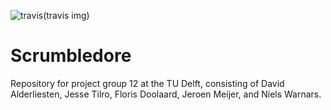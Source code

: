 ![travis](travis img)

# Scrumbledore
Repository for project group 12 at the TU Delft, consisting of David Alderliesten, Jesse Tilro, Floris Doolaard, Jeroen Meijer, and Niels Warnars.

[travis]:https://travis-ci.org/dalderliesten/Scrumbledore
[travis img]:https://travis-ci.org/dalderliesten/Scrumbledore.svg
